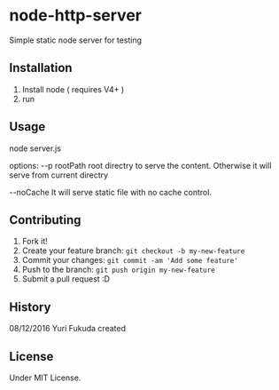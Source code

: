 # node-http-server

Simple static node server for testing 

## Installation
1. Install node ( requires V4+ )
2. run 

## Usage

   node server.js
   
   options: 
   --p rootPath  root directry to serve the content. Otherwise
       it will serve from current directry

   --noCache 
      It will serve static file with no cache control. 
      
## Contributing
1. Fork it!
2. Create your feature branch: `git checkout -b my-new-feature`
3. Commit your changes: `git commit -am 'Add some feature'`
4. Push to the branch: `git push origin my-new-feature`
5. Submit a pull request :D

## History
08/12/2016 Yuri Fukuda  created 

## License
Under MIT License. 
